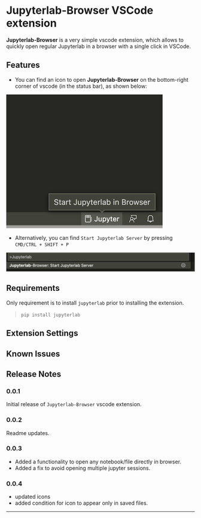 # Jupyterlab-Browser VSCode extension

**Jupyterlab-Browser** is a very simple vscode extension, which allows to quickly open regular Jupyterlab in a browser with a single click in VSCode. 

## Features

* You can find an icon to open **Jupyterlab-Browser** on the bottom-right corner of vscode (in the status bar), as shown below:


![Find jupyterlab1](images/find_jupyterlab_browser1.png)


* Alternatively, you can find `Start Jupyterlab Server` by pressing `CMD/CTRL + SHIFT + P`

![Find jupyterlab2](images/find_jupyterlab_browser2.png)


## Requirements

Only requirement is to install `jupyterlab` prior to installing the extension.

> `pip install jupyterlab`

## Extension Settings


## Known Issues


## Release Notes


### 0.0.1

Initial release of `Jupyterlab-Browser` vscode extension.

### 0.0.2

Readme updates.

### 0.0.3

* Added a functionality to open any notebook/file directly in browser.
* Added a fix to avoid opening multiple jupyter sessions.


### 0.0.4

* updated icons
* added condition for icon to appear only in saved files. 


-----------------------------------------------------------------------------------------------------------

